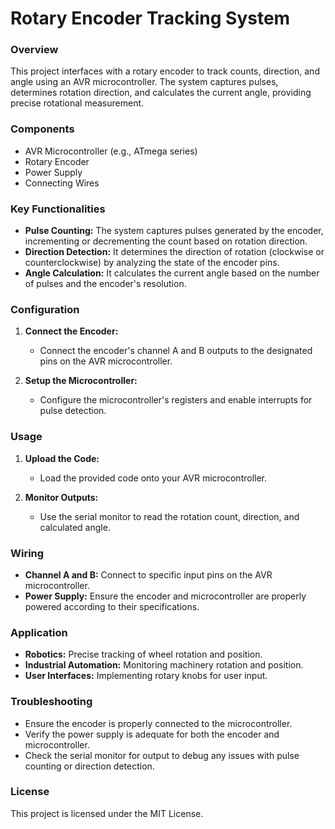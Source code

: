 # Rotary Encoder Tracking System

### Overview

This project interfaces with a rotary encoder to track counts, direction, and angle using an AVR microcontroller. The system captures pulses, determines rotation direction, and calculates the current angle, providing precise rotational measurement.

### Components

- AVR Microcontroller (e.g., ATmega series)
- Rotary Encoder
- Power Supply
- Connecting Wires

### Key Functionalities

- **Pulse Counting:** The system captures pulses generated by the encoder, incrementing or decrementing the count based on rotation direction.
- **Direction Detection:** It determines the direction of rotation (clockwise or counterclockwise) by analyzing the state of the encoder pins.
- **Angle Calculation:** It calculates the current angle based on the number of pulses and the encoder's resolution.

### Configuration

1. **Connect the Encoder:**
   - Connect the encoder's channel A and B outputs to the designated pins on the AVR microcontroller.

2. **Setup the Microcontroller:**
   - Configure the microcontroller's registers and enable interrupts for pulse detection.

### Usage

1. **Upload the Code:**
   - Load the provided code onto your AVR microcontroller.

2. **Monitor Outputs:**
   - Use the serial monitor to read the rotation count, direction, and calculated angle.

### Wiring

- **Channel A and B:** Connect to specific input pins on the AVR microcontroller.
- **Power Supply:** Ensure the encoder and microcontroller are properly powered according to their specifications.

### Application

- **Robotics:** Precise tracking of wheel rotation and position.
- **Industrial Automation:** Monitoring machinery rotation and position.
- **User Interfaces:** Implementing rotary knobs for user input.

### Troubleshooting

- Ensure the encoder is properly connected to the microcontroller.
- Verify the power supply is adequate for both the encoder and microcontroller.
- Check the serial monitor for output to debug any issues with pulse counting or direction detection.

### License

This project is licensed under the MIT License.
